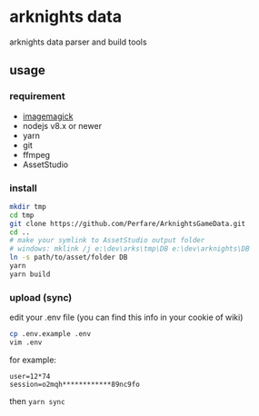 # arknights data

arknights data parser and build tools

## usage

### requirement

- [imagemagick](https://imagemagick.org/script/download.php)
- nodejs v8.x or newer
- yarn
- git
- ffmpeg
- AssetStudio

### install

```bash
mkdir tmp
cd tmp
git clone https://github.com/Perfare/ArknightsGameData.git
cd ..
# make your symlink to AssetStudio output folder
# windows: mklink /j e:\dev\arks\tmp\DB e:\dev\arknights\DB
ln -s path/to/asset/folder DB
yarn
yarn build
```

### upload (sync)

edit your .env file (you can find this info in your cookie of wiki)

```bash
cp .env.example .env
vim .env
```

for example:
```
user=12*74
session=o2mqh************89nc9fo
```

then `yarn sync`